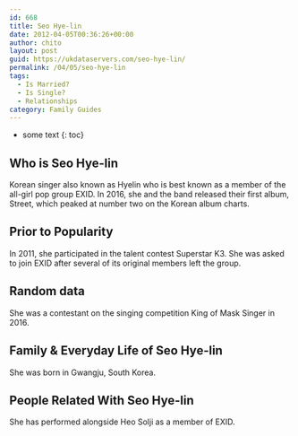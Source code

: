 ```yaml
---
id: 668
title: Seo Hye-lin
date: 2012-04-05T00:36:26+00:00
author: chito
layout: post
guid: https://ukdataservers.com/seo-hye-lin/
permalink: /04/05/seo-hye-lin
tags:
  - Is Married?
  - Is Single?
  - Relationships
category: Family Guides
---
```


* some text
{: toc}
          
          
## Who is  Seo Hye-lin
                  
                  
                  
Korean singer also known as Hyelin who is best known as a member of the all-girl pop group EXID. In 2016, she and the band released their first album, Street, which peaked at number two on the Korean album charts.
                  
                
                
                
## Prior to Popularity 
                  
                  
                  
In 2011, she participated in the talent contest Superstar K3. She was asked to join EXID after several of its original members left the group.
                  
                
                
                
## Random data 
                  
                  
                  
She was a contestant on the singing competition King of Mask Singer in 2016.
                  
                
                
                
## Family & Everyday Life of Seo Hye-lin
                  
                  
                  
She was born in Gwangju, South Korea.
                  
                
                
                
## People Related With  Seo Hye-lin
                  
                  
                  
She has performed alongside Heo Solji as a member of EXID.
                  
                
              
            
          
          
          
    
    
  
